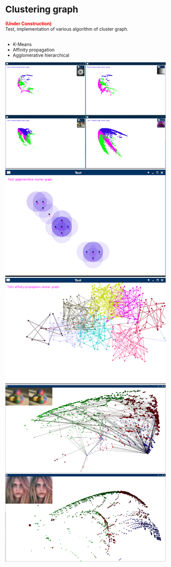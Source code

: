 # Clustering graph

<b style="color:red;">(Under Construction)</b><br>
Test, implementation of various algorithm of cluster graph.<br><br>

<ul>
<li>K-Means</li>
<li>Affinity propagation</li>
<li>Agglomerative hierarchical</li>
</ul>

<img src="screen/k-means-clustergraph.png"></br>
<img src="screen/agglomerative-clustergraph.png"></br>
<img src="screen/affinity-clustergraph.png"></br>
<img src="screen/recostruction-clustergraph1.png"></br>
<img src="screen/recostruction-clustergraph2.png"></br>
<br>
